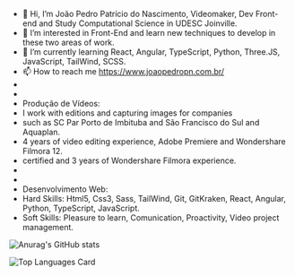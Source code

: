 

- 👋 Hi, I’m João Pedro Patrício do Nascimento, Videomaker, Dev Front-end and Study Computational Science in UDESC Joinville.
- 👀 I’m interested in Front-End and learn new techniques to develop in these two areas of work.
- 🌱 I’m currently learning React, Angular, TypeScript, Python, Three.JS, JavaScript, TailWind, SCSS.
- 📫 How to reach me https://www.joaopedropn.com.br/
- 
- 
- Produção de Vídeos:
- I work with editions and capturing images for companies
- such as SC Par Porto de Imbituba and São Francisco do Sul and Aquaplan.
- 4 years of video editing experience, Adobe Premiere and Wondershare Filmora 12.
- certified and 3 years of Wondershare Filmora experience.
- 
- 
- Desenvolvimento Web:
- Hard Skills:  Html5, Css3, Sass, TailWind, Git, GitKraken, React, Angular, Python, TypeScript, JavaScript.  
- Soft Skills:  Pleasure to learn, Comunication, Proactivity, Video project management.  

![Anurag's GitHub stats](https://github-readme-stats.vercel.app/api?username=sherecks&show_icons=true&bg_color=00000000)

![Top Languages Card](https://github-readme-stats.vercel.app/api/top-langs/?username=sherecks&theme=radical)
